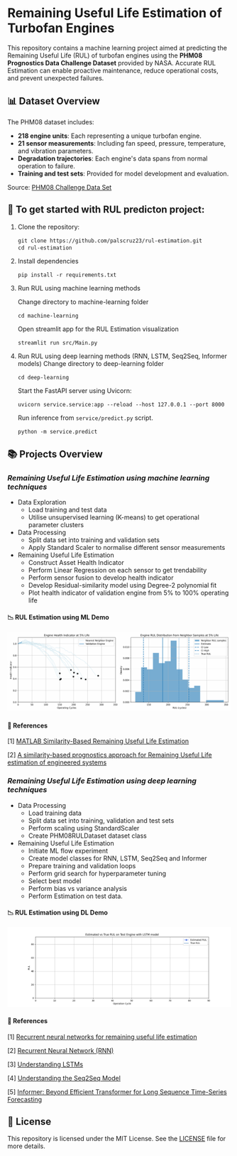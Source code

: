 # Remaining Useful Life Estimation of Turbofan Engines

This repository contains a machine learning project aimed at predicting the Remaining Useful Life (RUL) of turbofan engines using the **PHM08 Prognostics Data Challenge Dataset** provided by NASA. Accurate RUL Estimation can enable proactive maintenance, reduce operational costs, and prevent unexpected failures.

## 📊 Dataset Overview

The PHM08 dataset includes:

- **218 engine units**: Each representing a unique turbofan engine.
- **21 sensor measurements**: Including fan speed, pressure, temperature, and vibration parameters.
- **Degradation trajectories**: Each engine's data spans from normal operation to failure.
- **Training and test sets**: Provided for model development and evaluation.

Source: [PHM08 Challenge Data Set](https://data.nasa.gov/dataset/phm-2008-challenge)

## 🚀 To get started with RUL predicton project:

1. Clone the repository:

   ```
   git clone https://github.com/palscruz23/rul-estimation.git
   cd rul-estimation
   ```

2. Install dependencies

   ```
   pip install -r requirements.txt
   ```

  
3. Run RUL using machine learning methods

    Change directory to machine-learning folder
    ```
    cd machine-learning
    ```
    Open streamlit app for the RUL Estimation visualization
    ```
    streamlit run src/Main.py
    ```
  
1. Run RUL using deep learning methods (RNN, LSTM, Seq2Seq, Informer models)
    Change directory to deep-learning folder
    ```
    cd deep-learning
    ```
    Start the FastAPI server using Uvicorn:
    ```
    uvicorn service.service:app --reload --host 127.0.0.1 --port 8000
    ```
    Run inference from `service/predict.py` script. 
    ```
    python -m service.predict 
    ```

## 📚 Projects Overview
### <i>Remaining Useful Life Estimation using machine learning techniques</i>
 - Data Exploration
   - Load training and test data
   - Utilise unsupervised learning (K-means) to get operational parameter clusters
 - Data Processing
   - Split data set into training and validation sets
   - Apply Standard Scaler to normalise different sensor measurements
 - Remaining Useful Life Estimation
   - Construct Asset Health Indicator
   - Perform Linear Regression on each sensor to get trendability
   - Perform sensor fusion to develop health indicator
   - Develop Residual-similarity model using Degree-2 polynomial fit
   - Plot health indicator of validation engine from 5% to 100% operating life
 
#### 📉 RUL Estimation using ML Demo

 ![RUL Estimation Demo](machine-learning/src/figures/RUL/RUL.gif)

#### 📃 References
[1] [MATLAB Similarity-Based Remaining Useful Life Estimation](https://au.mathworks.com/help/predmaint/ug/similarity-based-remaining-useful-life-estimation.html)

[2] [A similarity-based prognostics approach for Remaining Useful Life estimation of engineered systems](https://ieeexplore.ieee.org/document/4711421)


 ### <i>Remaining Useful Life Estimation using deep learning techniques</i> 
 - Data Processing
   - Load training data
   - Split data set into training, validation and test sets
   - Perform scaling using StandardScaler
   - Create PHM08RULDataset dataset class
 - Remaining Useful Life Estimation
   - Initiate ML flow experiment
   - Create model classes for RNN, LSTM, Seq2Seq and Informer
   - Prepare training and validation loops
   - Perform grid search for hyperparameter tuning
   - Select best model
   - Perform bias vs variance analysis
   - Perform Estimation on test data.

#### 📉 RUL Estimation using DL Demo

 ![RUL Estimation Demo](deep-learning/service/lstm.gif)

#### 📃 References

[1] [Recurrent neural networks for remaining useful life estimation](https://ieeexplore.ieee.org/document/4711422)

[2] [Recurrent Neural Network (RNN)](https://medium.com/@RobuRishabh/recurrent-neural-network-rnn-8412b9abd755)

[3] [Understanding LSTMs](https://colah.github.io/posts/2015-08-Understanding-LSTMs/)

[4] [Understanding the Seq2Seq Model](https://medium.com/@infin94/understanding-the-seq2seq-model-what-you-should-know-before-understanding-transformers-e5891bcd57ec)

[5] [Informer: Beyond Efficient Transformer for Long Sequence Time-Series Forecasting](https://arxiv.org/pdf/2012.07436)

## 📜 License

This repository is licensed under the MIT License. See the [LICENSE](LICENSE) file for more details.

